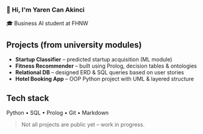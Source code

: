### 👋 Hi, I'm Yaren Can Akinci

🎓 Business AI student at FHNW  

## Projects (from university modules)

- **Startup Classifier** – predicted startup acquisition (ML module)  
- **Fitness Recommender** – built using Prolog, decision tables & ontologies  
- **Relational DB** – designed ERD & SQL queries based on user stories  
- **Hotel Booking App** – OOP Python project with UML & layered structure

## Tech stack

Python • SQL • Prolog • Git • Markdown

> Not all projects are public yet – work in progress.

